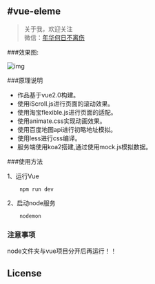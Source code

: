 
#vue-eleme
-------------

> 关于我，欢迎关注<br>
  微信：[年华何日不离伤](tao907546766)



###效果图:

![img](https://github.com/z907546766/vue-eleme/blob/master/static/img/vueEleme.gif)

###原理说明

* 作品基于vue2.0构建。
* 使用iScroll.js进行页面的滚动效果。
* 使用淘宝flexible.js进行页面的适配。
* 使用animate.css实现动画效果。
* 使用百度地图api进行初略地址模拟。
* 使用less进行css编译。
* 服务端使用koa2搭建,通过使用mock.js模拟数据。


###使用方法

1、运行Vue

		npm run dev

2、启动node服务

		nodemon


### 注意事项

node文件夹与vue项目分开后再运行！！


## License

